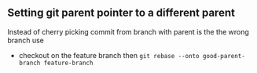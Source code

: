 ## Setting git parent pointer to a different parent
Instead of cherry picking commit from branch with parent is the the wrong branch use
- checkout on the feature branch then `git rebase --onto good-parent-branch feature-branch`
